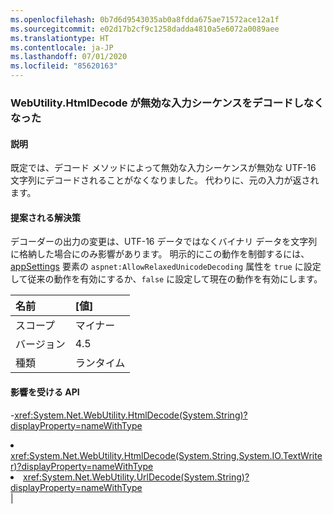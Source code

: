 ```yaml
---
ms.openlocfilehash: 0b7d6d9543035ab0a8fdda675ae71572ace12a1f
ms.sourcegitcommit: e02d17b2cf9c1258dadda4810a5e6072a0089aee
ms.translationtype: HT
ms.contentlocale: ja-JP
ms.lasthandoff: 07/01/2020
ms.locfileid: "85620163"
---
```

### <a name="webutilityhtmldecode-no-longer-decodes-invalid-input-sequences"></a>WebUtility.HtmlDecode が無効な入力シーケンスをデコードしなくなった

#### <a name="details"></a>説明

既定では、デコード メソッドによって無効な入力シーケンスが無効な UTF-16 文字列にデコードされることがなくなりました。 代わりに、元の入力が返されます。

#### <a name="suggestion"></a>提案される解決策

デコーダーの出力の変更は、UTF-16 データではなくバイナリ データを文字列に格納した場合にのみ影響があります。 明示的にこの動作を制御するには、[appSettings](~/docs/framework/configure-apps/file-schema/appsettings/index.md) 要素の <code>aspnet:AllowRelaxedUnicodeDecoding</code> 属性を <code>true</code> に設定して従来の動作を有効にするか、<code>false</code> に設定して現在の動作を有効にします。

| 名前    | [値]       |
|:--------|:------------|
| スコープ   |マイナー|
|バージョン|4.5|
|種類|ランタイム

#### <a name="affected-apis"></a>影響を受ける API

-<xref:System.Net.WebUtility.HtmlDecode(System.String)?displayProperty=nameWithType></li><li><xref:System.Net.WebUtility.HtmlDecode(System.String,System.IO.TextWriter)?displayProperty=nameWithType></li><li><xref:System.Net.WebUtility.UrlDecode(System.String)?displayProperty=nameWithType></li></ul>|

